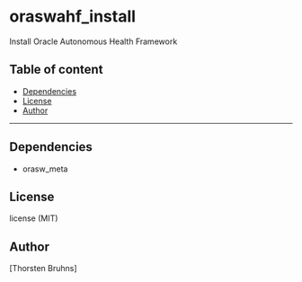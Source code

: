 # oraswahf_install

Install Oracle Autonomous Health Framework

## Table of content

- [Dependencies](#dependencies)
- [License](#license)
- [Author](#author)

---



## Dependencies

- orasw_meta

## License

license (MIT)

## Author

[Thorsten Bruhns]
